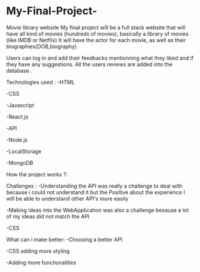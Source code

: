 ﻿# My-Final-Project-
Movie library website
My final project will be a full stack website that will have all kind of movies (hundreds of movies), basically a library of movies (like IMDB or Netflix)
It will have the actor for each movie, as well as their biographies(DOB,biography)

Users can log in and add their feedbacks mentionning what they liked and if they have any suggestions.
All the users reviews are added into the database .

﻿Technologies used :
 -HTML
 
 
 -CSS
 
 -Javascript
 
 -React.js
 
 -API
 
 -Node.js
 
 -LocalStorage
 
 -MongoDB
 
 
 How the project works ?: 
 
 
 
 
 Challenges :
 -Understanding the API was really a challenge to deal with 
 because i could not understand it but the Positive about the experience 
 I will be able to understand other API's more easily
 
 -Making ideas into the WebApplication was also a challenge 
 besause a lot of my ideas did not match the API 
 
 -CSS 
 
 What can i make better:
 -Choosing a better API
 
 
 -CSS adding more styling 
 
 
 -Adding more functionalities
 
 
 
